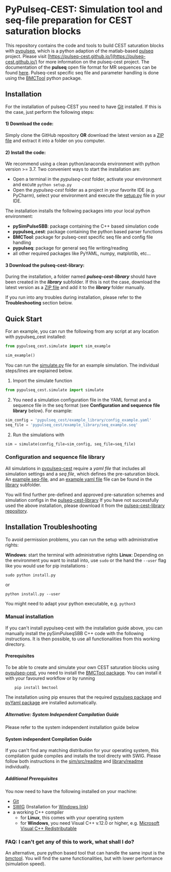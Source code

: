 # PyPulseq-CEST: Simulation tool and seq-file preparation for CEST saturation blocks

This repository contains the code and tools to build CEST saturation blocks with 
[pypulseq](https://github.com/imr-framework/pypulseq), which is a python adaption of the matlab-based 
[pulseq](https://github.com/pulseq/pulseq) project. 
Please visit [https://pulseq-cest.github.io/](https://pulseq-cest.github.io/) for more information on the pulseq-cest 
project. The documentation of the **pulseq** open file format for MR sequences can be found 
[here](https://pulseq.github.io/specification.pdf). Pulseq-cest specific seq file and parameter handling is done using the 
[BMCTool](https://github.com/schuenke/BMCTool)  python package.

## Installation
For the installation of pulseq-CEST you need to have [Git](https://git-scm.com/) installed. If this is the case, just
perform the following steps:

#### 1) Download the code:
Simply clone the GitHub repository **OR** download the latest version as a 
   [ZIP file](https://github.com/KerstinHut/pypulseq-cest/archive/refs/heads/master.zip) and extract it into a folder on
   you computer.

#### 2) Install the code:
We recommend using a clean python/anaconda environment with python version >= 3.7. Two convenient ways to start the 
installation are:
   * Open a terminal in the _pypulseq-cest_ folder, activate your environment and excute ``python setup.py``
   * Open the _pypulseq-cest_ folder as a project in your favorite IDE (e.g. PyCharm), select your environment and
   execute the [setup.py](setup.py) file in your IDE.
     
The installation installs the following packages into your local python environment:
   * **pySimPulseSBB**: package containing the C++ based simulation code
   * **pypulseq_cest**: package containing the python based parser functions
   * **BMCTool**: package for pulseq-cest specific seq file and config file handling
   * **pypulseq**: package for general seq file writing/reading
   * all other required packages like PyYAML, numpy, matplotlib, etc...  

#### 3 Download the pulseq-cest-library:
During the installation, a folder named _**pulseq-cest-library**_ should have been created in the _**library**_ 
subfolder. If this is not the case, download the latest version as a 
[ZIP file](https://github.com/kherz/pulseq-cest-library/archive/refs/heads/master.zip) and add it to the _**library**_ 
folder manually.  
   
If you run into any troubles during installation, please refer to the **Troubleshooting** section below.

## Quick Start
For an example, you can run the following from any script at any location with pypulseq_cest installed:
````python
from pypulseq_cest.simulate import sim_example

sim_example()
````

You can run the [simulate.py](simulate.py) file for an example simulation. The individual steps/lines are explained below.

1. Import the simulate function
````python
from pypulseq_cest.simulate import simulate
````

2.  You need a simulation configuration file in the YAML format and a sequence file in the seq format (see **Configuration and sequence file library** below). For example:
````python
sim_config = 'pypulseq_cest/example_library/config_example.yaml'
seq_file = 'pypulseq_cest/example_library/seq_example.seq'
````

2. Run the simulations with
````python
sim = simulate(config_file=sim_config, seq_file=seq_file)
````


### Configuration and sequence file library
All simulations in [pypulseq-cest](.) require a *yaml file* that includes all simulation settings and a *seq file*, which
defines the pre-saturation block. An [example seq-file](pypulseq_cest/example_library/seq_example.seq), and an [example yaml file](pypulseq_cest/example_library/config_example.seq) file can be 
found in the [library](pypulseq_cest/example_library) subfolder. 

You will find further pre-defined and approved pre-saturation schemes and simulation configs in the [pulseq-cest-library](pulseq-cest-library)
If you have not successfully used the above installation, please download it from the [pulseq-cest-library repository](https://github.com/kherz/pulseq-cest-library).


## Installation Troubleshooting
To avoid permission problems, you can run the setup with administrative rights:

**Windows**: start the terminal with administrative rights
**Linux**: Depending on the environment you want to install into, use ```sudo``` or the hand the ```--user``` flag like 
you would use for pip installations : 
```
sudo python install.py
```
or
```
python install.py --user
```
You might need to adapt your python executable, e.g. ```python3```

### Manual installation
If you can't install pypulseq-cest with the installation guide above, you can manually install the pySimPulseqSBB C++ code with the following instructions.
It is then possible, to use all functionalities from this working directory.
#### Prerequisites 
To be able to create and simulate your own CEST saturation blocks using [pypulseq-cest](.), you need to install the
[BMCTool package](https://pypi.org/project/BMCTool/). You can install it with your favoured workflow or by running
```
    pip install bmctool
```
The installation using pip ensures that the required [pypulseq package](https://pypi.org/project/pypulseq/)
and [pyYaml package](https://pypi.org/project/PyYAML/) are installed automatically.
##### Alternative: System Independent Compilation Guide
Please refer to the system independent installation guide below
#### System independent Compilation Guide
If you can't find any matching distribution for your operating system, this compilation guide compiles and installs the tool directy with SWIG.
Please follow both instructions in the [sim/src/readme](sim/src/readme.md) and [library/readme](pypulseq_cest/library/readme.md) individually.
##### Additional Prerequisites
You now need to have the following installed on your machine:
- [Git](https://git-scm.com/)
- [SWIG](http://www.swig.org/exec.html) (Installation for [Windows link](http://www.swig.org/Doc1.3/Windows.html))
- a working C++ compiler
    - for **Linux**, this comes with your operating system
    - for **Windows**, you need Visual C++ v.12.0 or higher, e.g. [Microsoft Visual C++ Redistributable](https://visualstudio.microsoft.com/downloads/)

### FAQ: I can't get any of this to work, what shall I do?
An alternative, pure python based tool that can handle the same input is the [bmctool](https://github.com/schuenke/BMCTool).
You will find the same functionalities, but with lower performance (simulation speed).